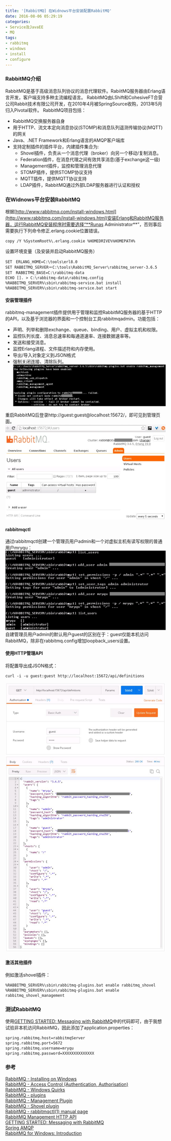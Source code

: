 ```yaml
---
title: '[RabbitMQ] 在Widnows平台安装配置RabbitMQ'
date: 2016-08-06 05:29:19
categories: 
- Service及JavaEE
- MQ
tags: 
- rabbitmq
- windows
- install
- configure
---
```

### RabbitMQ介绍

RabbitMQ是基于高级消息队列协议的消息代理软件。RabiitMQ服务器由Erlang语言开发，客户端支持多种主流编程语言。
RabbitMQ由LShift和CohesiveFT合营公司Rabbit技术有限公司开发，在2010年4月被SpringSource收购，2013年5月归入Pivotal软件。
RabbitMQ项目包括：
- RabbitMQ交换服务器自身
- 用于HTTP、流文本定向消息协议(STOMP)和消息队列遥测传输协议(MQTT)的网关
- Java、.NET Framework和Erlang语言的AMQP客户端库
- 支持定制插件的插件平台，内建插件集合为:
  - Shovel插件，负责从一个消息代理（broker）向另一个移动/复制消息。
  - Federation插件，在消息代理之间有效共享消息(基于exchange这一级)
  - Management插件，监控和管理消息代理
  - STOMP插件，提供STOMP协议支持
  - MQTT插件，提供MQTT协议支持
  - LDAP插件，RabbitMQ通过外部LDAP服务器进行认证和授权

### 在Widnows平台安装RabbitMQ

根据[http://www.rabbitmq.com/install-windows.html](http://www.rabbitmq.com/install-windows.html)安装Erlang和RabbitMQ服务器，运行RabbitMQ安装程序时需要选择“**Runas Administrator**”，否则事后需要执行下列命令修正.erlang.cookie位置错误。
```
copy /Y %SystemRoot%\.erlang.cookie %HOMEDRIVE%%HOMEPATH%
```
设置环境变量（及安装并启动RabbitMQ服务）
```
SET　ERLANG_HOME=C:\tools\erl8.0
SET RABBITMQ_SERVER＝C:\tools\RabbitMQ_Server\rabbitmq_server-3.6.5
SET　RABBITMQ_BASE=C:\rabbitmq-data
ECHO []. > C:\rabbitmq-data\rabbitmq.config
%RABBITMQ_SERVER%\sbin\rabbitmq-service.bat install
%RABBITMQ_SERVER%\sbin\rabbitmq-service.bat start
```
#### 安装管理插件
rabbitmq-management插件提供用于管理和监控RabbitMQ服务器的基于HTTP的API，以及基于浏览器的界面和一个控制台工具rabbitmqadmin。功能包括：
- 声明、列举和删除exchange、queue、binding、用户、虚拟主机和权限。
- 监控队列长度、消息总速率和每通道速率、连接数据速率等。
- 发送和接受消息。
- 监控Erlang进程、文件描述符和内存使用。
- 导出/导入对象定义到JSON格式
- 强制关闭连接、清除队列。![[RabbitMQ] 在Widnows平台安装配置RabbitMQ](/images/2016/8/0026uWfMzy74vsO9YwJf5.jpg)

重启RabbitMQ后登录http://guest:guest@localhost:15672/，即可见到管理页面。
![[RabbitMQ] 在Widnows平台安装配置RabbitMQ](/images/2016/8/0026uWfMzy74vxtT5yC2e.jpg)
#### rabbitmqctl
通过rabbitmqctl创建一个管理员用户admin和一个对虚拟主机有读写权限的普通用户mryqu：
![[RabbitMQ] 在Widnows平台安装配置RabbitMQ](/images/2016/8/0026uWfMzy74wHf4qcEe8.png)
自建管理员用户admin的默认用户guest的区别在于：guest仅能本机访问RabbitMQ，除非在rabbitmq.config增加loopback_users设置。
#### 使用HTTP管理API
将配置导出成JSON格式：
```
curl -i -u guest:guest http://localhost:15672/api/definitions
```
![[RabbitMQ] 在Widnows平台安装配置RabbitMQ](/images/2016/8/0026uWfMzy74wO9zc3s3e.jpg)
#### 激活其他插件
例如激活shovel插件：
```
%RABBITMQ_SERVER%\sbin\rabbitmq-plugins.bat enable rabbitmq_shovel
%RABBITMQ_SERVER%\sbin\rabbitmq-plugins.bat enable rabbitmq_shovel_management
```

### 测试RabbitMQ
使用[GETTING STARTED: Messaging with RabbitMQ](https://spring.io/guides/gs/messaging-rabbitmq/)中的代码即可，由于我想试验非本机访问RabbitMQ，因此添加了application.properties：
```
spring.rabbitmq.host=rabbitmqServer
spring.rabbitmq.port=5672
spring.rabbitmq.username=mryqu
spring.rabbitmq.password=XXXXXXXXXXXXXX
```

### 参考

[RabbitMQ - Installing on Windows](http://www.rabbitmq.com/install-windows.html)    
[RabbitMQ - Access Control (Authentication, Authorisation)](http://www.rabbitmq.com/access-control.html)    
[RabbitMQ - Windows Quirks](https://www.rabbitmq.com/windows-quirks.html)    
[RabbitMQ - plugins](https://www.rabbitmq.com/plugins.html)    
[RabbitMQ - Management Plugin](https://www.rabbitmq.com/management.html)    
[RabbitMQ - Shovel plugin](https://www.rabbitmq.com/shovel.html)    
[RabbitMQ - rabbitmqctl(1) manual page](https://www.rabbitmq.com/man/rabbitmqctl.1.man.html)    
[RabbitMQ Management HTTP API](https://cdn.rawgit.com/rabbitmq/rabbitmq-management/rabbitmq_v3_6_5/priv/www/api/index.html)    
[GETTING STARTED: Messaging with RabbitMQ](https://spring.io/guides/gs/messaging-rabbitmq/)    
[Spring AMQP](http://docs.spring.io/spring-amqp/reference/html/index.html)    
[RabbitMQ for Windows: Introduction](https://lostechies.com/derekgreer/2012/03/05/rabbitmq-for-windows-introduction/)    